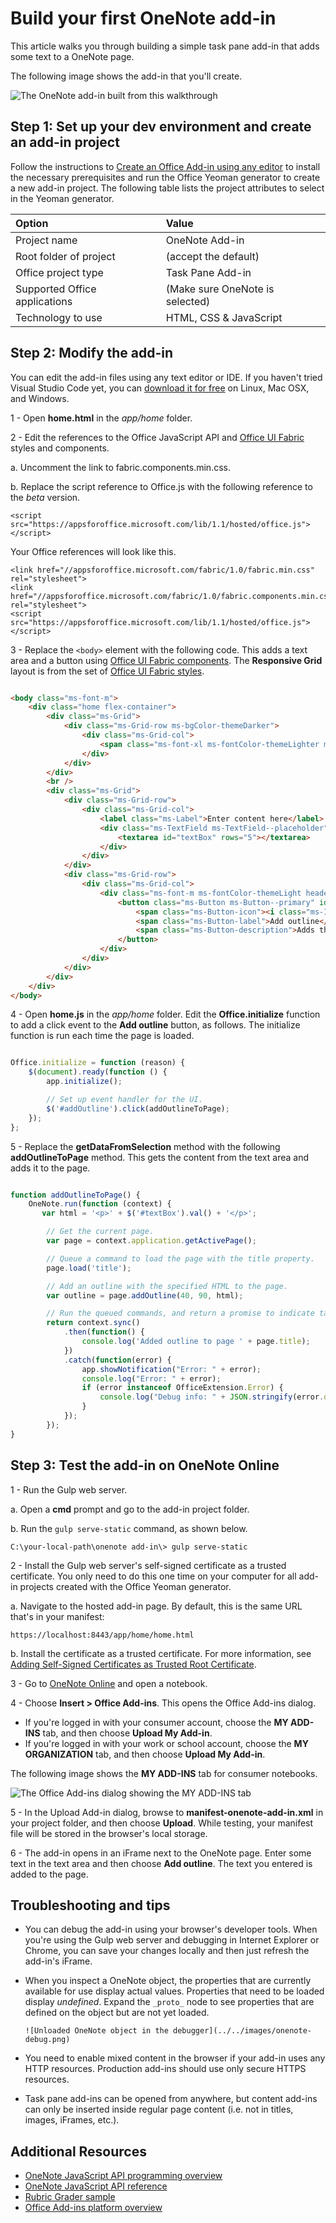 # Build your first OneNote add-in

This article walks you through building a simple task pane add-in that adds some text to a OneNote page.

The following image shows the add-in that you'll create.

   ![The OneNote add-in built from this walkthrough](../../images/onenote-first-add-in.png)

<a name="setup"></a>
## Step 1: Set up your dev environment and create an add-in project
Follow the instructions to [Create an Office Add-in using any editor](../get-started/create-an-office-add-in-using-any-editor.md) to install the necessary prerequisites and run the Office Yeoman generator to create a new add-in project. The following table lists  the project attributes to select in the Yeoman generator.

| Option | Value |
|:------|:------|
| Project name | OneNote Add-in |
| Root folder of project | (accept the default) |
| Office project type | Task Pane Add-in |
| Supported Office applications | (Make sure OneNote is selected) |
| Technology to use | HTML, CSS & JavaScript |

<a name="develop"></a>
## Step 2: Modify the add-in
You can edit the add-in files using any text editor or IDE. If you haven't tried Visual Studio Code yet, you can [download it for free](https://code.visualstudio.com/) on Linux, Mac OSX, and Windows.

1 - Open **home.html** in the *app/home* folder. 

2 - Edit the references to the Office JavaScript API and [Office UI Fabric](http://dev.office.com/fabric) styles and components.

  a. Uncomment the link to fabric.components.min.css.
  
  b. Replace the script reference to Office.js with the following reference to the *beta* version.

  ```
  <script src="https://appsforoffice.microsoft.com/lib/1.1/hosted/office.js"></script>
  ```

  Your Office references will look like this.

  ```
  <link href="//appsforoffice.microsoft.com/fabric/1.0/fabric.min.css" rel="stylesheet">
  <link href="//appsforoffice.microsoft.com/fabric/1.0/fabric.components.min.css" rel="stylesheet">
  <script src="https://appsforoffice.microsoft.com/lib/1.1/hosted/office.js"></script>
  ```

3 - Replace the `<body>` element with the following code. This adds a text area and a button using [Office UI Fabric components](http://dev.office.com/fabric/components). The **Responsive Grid** layout is from the set of [Office UI Fabric styles](http://dev.office.com/fabric/styles). 

  ```html
  
  <body class="ms-font-m">
      <div class="home flex-container">
          <div class="ms-Grid">
              <div class="ms-Grid-row ms-bgColor-themeDarker">
                  <div class="ms-Grid-col">
                      <span class="ms-font-xl ms-fontColor-themeLighter ms-fontWeight-semibold">OneNote Add-in</span>
                  </div>
              </div>
          </div>
          <br />
          <div class="ms-Grid">
              <div class="ms-Grid-row">
                  <div class="ms-Grid-col">
                      <label class="ms-Label">Enter content here</label>
                      <div class="ms-TextField ms-TextField--placeholder">
                          <textarea id="textBox" rows="5"></textarea>
                      </div>
                  </div>
              </div>
              <div class="ms-Grid-row">
                  <div class="ms-Grid-col">
                      <div class="ms-font-m ms-fontColor-themeLight header--text">
                          <button class="ms-Button ms-Button--primary" id="addOutline">
                              <span class="ms-Button-icon"><i class="ms-Icon"></i></span>
                              <span class="ms-Button-label">Add outline</span>
                              <span class="ms-Button-description">Adds the content above to the current page.</span>
                          </button>
                      </div>
                  </div>
              </div>
          </div>
      </div>
  </body>
  ```

4 - Open **home.js** in the *app/home* folder. Edit the **Office.initialize** function to add a click event to the **Add outline** button, as follows. The initialize function is run each time the page is loaded.


  ```js
  
  Office.initialize = function (reason) {
      $(document).ready(function () {
          app.initialize();
  
          // Set up event handler for the UI.
          $('#addOutline').click(addOutlineToPage);
      });
  };
  ```
 
5 - Replace the **getDataFromSelection** method with the following **addOutlineToPage** method. This gets the content from the text area and adds it to the page.


  ```js
  
  function addOutlineToPage() {        
      OneNote.run(function (context) {
         var html = '<p>' + $('#textBox').val() + '</p>';
  
          // Get the current page.
          var page = context.application.getActivePage();
  
          // Queue a command to load the page with the title property.             
          page.load('title'); 
  
          // Add an outline with the specified HTML to the page.
          var outline = page.addOutline(40, 90, html);
  
          // Run the queued commands, and return a promise to indicate task completion.
          return context.sync()
              .then(function() {
                  console.log('Added outline to page ' + page.title);
              })
              .catch(function(error) {
                  app.showNotification("Error: " + error); 
                  console.log("Error: " + error); 
                  if (error instanceof OfficeExtension.Error) { 
                      console.log("Debug info: " + JSON.stringify(error.debugInfo)); 
                  } 
              }); 
          });
  }
  ```

<a name="test"></a>
## Step 3: Test the add-in on OneNote Online
1 - Run the Gulp web server.  

  a. Open a **cmd** prompt and go to the add-in project folder. 
  
  b. Run the `gulp serve-static` command, as shown below.

  ```
  C:\your-local-path\onenote add-in\> gulp serve-static
  ```

2 - Install the Gulp web server's self-signed certificate as a trusted certificate. You only need to do this one time on your computer for all add-in projects created with the Office Yeoman generator.

   a. Navigate to the hosted add-in page. By default, this is the same URL that's in your manifest:

  ```
  https://localhost:8443/app/home/home.html
  ```

   b. Install the certificate as a trusted certificate. For more information, see [Adding Self-Signed Certificates as Trusted Root Certificate](https://github.com/OfficeDev/generator-office/blob/master/docs/trust-self-signed-cert.md).

3 - Go to [OneNote Online](https://www.onenote.com/notebooks) and open a notebook.

4 - Choose **Insert > Office Add-ins**. This opens the Office Add-ins dialog.
  - If you're logged in with your consumer account, choose the **MY ADD-INS** tab, and then choose  **Upload My Add-in**.
  - If you're logged in with your work or school account, choose the **MY ORGANIZATION** tab, and then choose  **Upload My Add-in**. 
  
  The following image shows the **MY ADD-INS** tab for consumer notebooks.

  ![The Office Add-ins dialog showing the MY ADD-INS tab](../../images/onenote-office-add-ins-dialog.png)

5 - In the Upload Add-in dialog, browse to **manifest-onenote-add-in.xml** in your project folder, and then choose **Upload**. While testing, your manifest file will be stored in the browser's local storage.

6 - The add-in opens in an iFrame next to the OneNote page. Enter some text in the text area and then choose **Add outline**. The text you entered is added to the page. 

## Troubleshooting and tips
- You can debug the add-in using your browser's developer tools. When you're using the Gulp web server and debugging in Internet Explorer or Chrome, you can save your changes locally and then just refresh the add-in's iFrame.

- When you inspect a OneNote object, the properties that are currently available for use display actual values. Properties that need to be loaded display *undefined*. Expand the `_proto_` node to see properties that are defined on the object but are not yet loaded.

      ![Unloaded OneNote object in the debugger](../../images/onenote-debug.png)

- You need to enable mixed content in the browser if your add-in uses any HTTP resources. Production add-ins should use only secure HTTPS resources.

-  Task pane add-ins can be opened from anywhere, but content add-ins can only be inserted inside regular page content (i.e. not in titles, images, iFrames, etc.). 

## Additional Resources

- [OneNote JavaScript API programming overview](onenote-add-ins-programming-overview.md)
- [OneNote JavaScript API reference](../../reference/onenote/onenote-add-ins-javascript-reference.md)
- [Rubric Grader sample](https://github.com/OfficeDev/OneNote-Add-in-Rubric-Grader)
- [Office Add-ins platform overview](https://dev.office.com/docs/add-ins/overview/office-add-ins)

